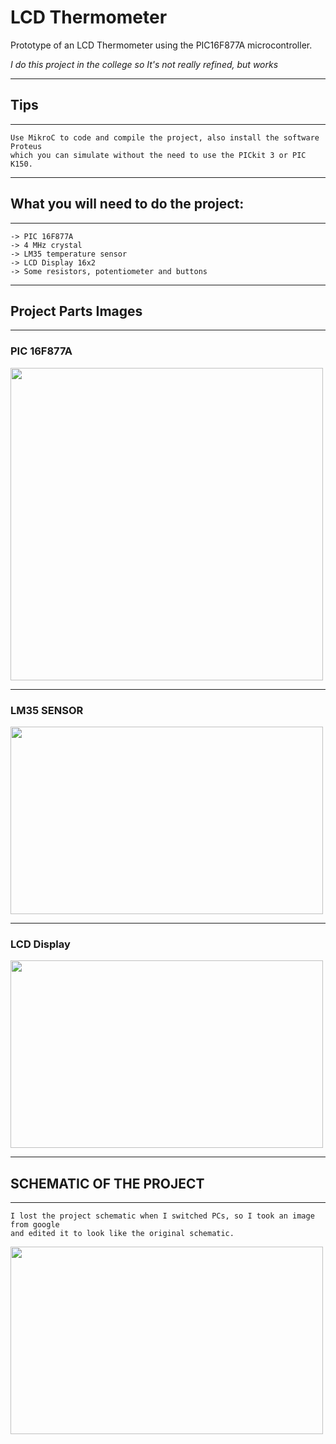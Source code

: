 # LCD Thermometer

Prototype of an LCD Thermometer using the PIC16F877A microcontroller.

*I do this project in the college so It's not really refined, but works*

---
## Tips
---
    Use MikroC to code and compile the project, also install the software Proteus 
    which you can simulate without the need to use the PICkit 3 or PIC K150.
---

## What you will need to do the project:

---
    -> PIC 16F877A
    -> 4 MHz crystal
    -> LM35 temperature sensor
    -> LCD Display 16x2
    -> Some resistors, potentiometer and buttons

---

## Project Parts Images

---
### PIC 16F877A

<div id="PIC-Image" align="left">
    <img height="500" width="500" src="https://www.theengineeringprojects.com/wp-content/uploads/2017/06/Introduction-to-PIC16F877a.png">
</div>

---

### LM35 SENSOR

<div id="SENSOR-Image" align="left">
    <img height="300" width="500" src="https://www.filipeflop.com/wp-content/uploads/2017/11/lm35.jpg">
</div>

---

### LCD Display

<div id="LCD-Image" align="left">
    <img height="300" width="500" src="https://i1.wp.com/microcontrollerslab.com/wp-content/uploads/2015/01/16X2-LCD-Pinout-diagram-Pic-Microcontroller-tutorial.png">
</div>

---

## SCHEMATIC OF THE PROJECT
---

    I lost the project schematic when I switched PCs, so I took an image from google
    and edited it to look like the original schematic.

<div id="SCHEMATIC-Image" align="left">
    <img height="300" width="500" src="https://cdn.discordapp.com/attachments/936646713345720400/937500305359241286/unknown.png">
</div>
